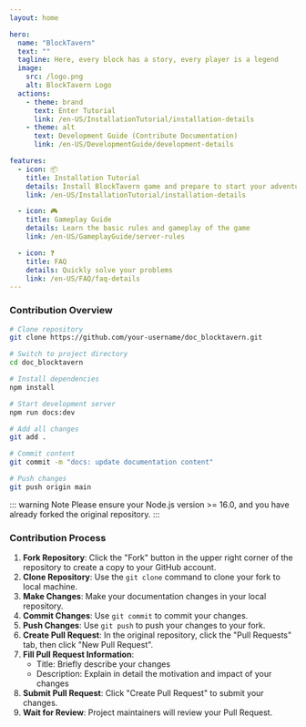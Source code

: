 ```yaml
---
layout: home

hero:
  name: "BlockTavern"
  text: ""
  tagline: Here, every block has a story, every player is a legend
  image:
    src: /logo.png
    alt: BlockTavern Logo
  actions:
    - theme: brand
      text: Enter Tutorial
      link: /en-US/InstallationTutorial/installation-details
    - theme: alt
      text: Development Guide (Contribute Documentation)
      link: /en-US/DevelopmentGuide/development-details

features:
  - icon: 📦
    title: Installation Tutorial
    details: Install BlockTavern game and prepare to start your adventure
    link: /en-US/InstallationTutorial/installation-details

  - icon: 🎮
    title: Gameplay Guide
    details: Learn the basic rules and gameplay of the game
    link: /en-US/GameplayGuide/server-rules

  - icon: ❓
    title: FAQ
    details: Quickly solve your problems
    link: /en-US/FAQ/faq-details
---
```


### Contribution Overview

```sh
# Clone repository
git clone https://github.com/your-username/doc_blocktavern.git

# Switch to project directory
cd doc_blocktavern

# Install dependencies
npm install

# Start development server
npm run docs:dev

# Add all changes
git add .

# Commit content
git commit -m "docs: update documentation content"

# Push changes
git push origin main
```

::: warning Note
Please ensure your Node.js version >= 16.0, and you have already forked the original repository.
:::

### Contribution Process

1. **Fork Repository**: Click the "Fork" button in the upper right corner of the repository to create a copy to your GitHub account.
2. **Clone Repository**: Use the `git clone` command to clone your fork to local machine.
3. **Make Changes**: Make your documentation changes in your local repository.
4. **Commit Changes**: Use `git commit` to commit your changes.
5. **Push Changes**: Use `git push` to push your changes to your fork.
6. **Create Pull Request**: In the original repository, click the "Pull Requests" tab, then click "New Pull Request".
7. **Fill Pull Request Information**:
   - Title: Briefly describe your changes
   - Description: Explain in detail the motivation and impact of your changes
8. **Submit Pull Request**: Click "Create Pull Request" to submit your changes.
9. **Wait for Review**: Project maintainers will review your Pull Request.